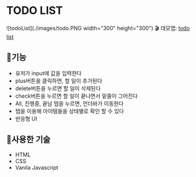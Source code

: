 # TODO LIST
![todoList](./images/todo.PNG width="300" height="300")
:clapper: 데모앱: [todo list](https://todolist-std.netlify.app/)
## :memo:기능
+ 유저가 input에 값을 입력한다
+ plus버튼을 클릭하면, 할 일이 추가된다
+ delete버튼을 누르면 할 일이 삭제된다
+ check버튼을 누르면 할 일이 끝나면서 밑줄이 그어진다
+ All, 진행중, 끝남 탭을 누르면, 언더바가 이동한다
+ 탭을 이용해 아이템들을 상태별로 확인 할 수 있다
+ 반응형 UI

## :hammer:사용한 기술
+ HTML
+ CSS
+ Vanila Javascript

